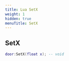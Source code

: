 ```yaml
---
title: Lua SetX
weight: 1
hidden: true
menuTitle: SetX
---
```

## SetX
```lua
door:SetX(float x); -- void
```